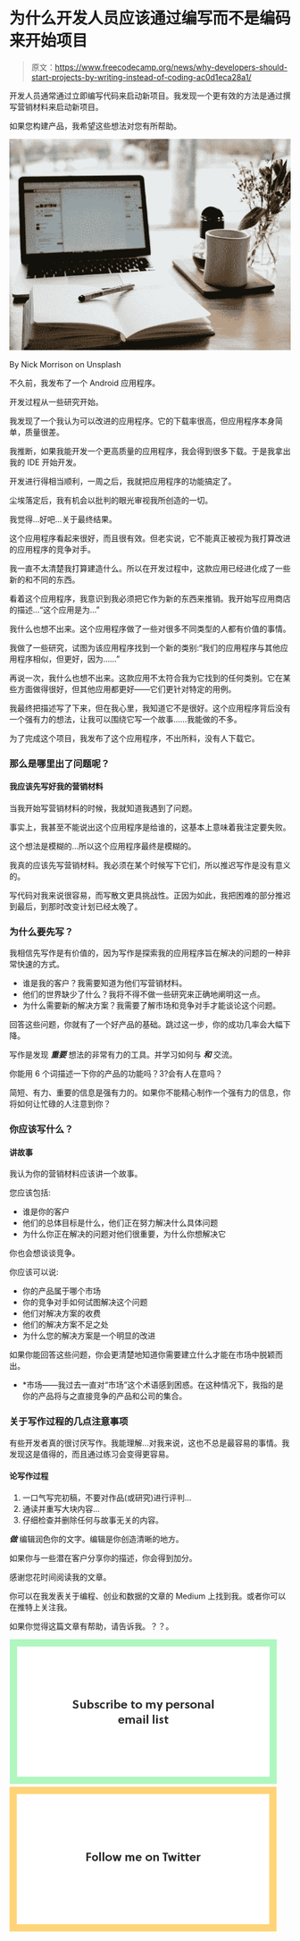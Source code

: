 # 为什么开发人员应该通过编写而不是编码来开始项目

> 原文：<https://www.freecodecamp.org/news/why-developers-should-start-projects-by-writing-instead-of-coding-ac0d1eca28a1/>

开发人员通常通过立即编写代码来启动新项目。我发现一个更有效的方法是通过撰写营销材料来启动新项目。

如果您构建产品，我希望这些想法对您有所帮助。

![vWB7gUzJKpgPTz61QxQxF5WRFx8YV1eepgLB](img/8f86d981fed3a12d55aa60039c29abef.png)

By Nick Morrison on Unsplash

不久前，我发布了一个 Android 应用程序。

开发过程从一些研究开始。

我发现了一个我认为可以改进的应用程序。它的下载率很高，但应用程序本身简单，质量很差。

我推断，如果我能开发一个更高质量的应用程序，我会得到很多下载。于是我拿出我的 IDE 开始开发。

开发进行得相当顺利，一周之后，我就把应用程序的功能搞定了。

尘埃落定后，我有机会以批判的眼光审视我所创造的一切。

我觉得…好吧…关于最终结果。

这个应用程序看起来很好，而且很有效。但老实说，它不能真正被视为我打算改进的应用程序的竞争对手。

我一直不太清楚我打算建造什么。所以在开发过程中，这款应用已经进化成了一些新的和不同的东西。

看着这个应用程序，我意识到我必须把它作为新的东西来推销。我开始写应用商店的描述…“这个应用是为…”

我什么也想不出来。这个应用程序做了一些对很多不同类型的人都有价值的事情。

我做了一些研究，试图为该应用程序找到一个新的类别:“我们的应用程序与其他应用程序相似，但更好，因为……”

再说一次，我什么也想不出来。这款应用不太符合我为它找到的任何类别。它在某些方面做得很好，但其他应用都更好——它们更针对特定的用例。

我最终把描述写了下来，但在我心里，我知道它不是很好。这个应用程序背后没有一个强有力的想法，让我可以围绕它写一个故事……我能做的不多。

为了完成这个项目，我发布了这个应用程序，不出所料，没有人下载它。

### 那么是哪里出了问题呢？

#### 我应该先写好我的营销材料

当我开始写营销材料的时候，我就知道我遇到了问题。

事实上，我甚至不能说出这个应用程序是给谁的，这基本上意味着我注定要失败。

这个想法是模糊的…所以这个应用程序最终是模糊的。

我真的应该先写营销材料。我必须在某个时候写下它们，所以推迟写作是没有意义的。

写代码对我来说很容易，而写散文更具挑战性。正因为如此，我把困难的部分推迟到最后，到那时改变计划已经太晚了。

### 为什么要先写？

我相信先写作是有价值的，因为写作是探索我的应用程序旨在解决的问题的一种非常快速的方式。

*   谁是我的客户？我需要知道为他们写营销材料。
*   他们的世界缺少了什么？我将不得不做一些研究来正确地阐明这一点。
*   为什么需要新的解决方案？我需要了解市场和竞争对手才能谈论这个问题。

回答这些问题，你就有了一个好产品的基础。跳过这一步，你的成功几率会大幅下降。

写作是发现 ***重要*** 想法的非常有力的工具。并学习如何与 ***和*** 交流。

你能用 6 个词描述一下你的产品的功能吗？3?会有人在意吗？

简短、有力、重要的信息是强有力的。如果你不能精心制作一个强有力的信息，你将如何让忙碌的人注意到你？

### 你应该写什么？

#### 讲故事

我认为你的营销材料应该讲一个故事。

您应该包括:

*   谁是你的客户
*   他们的总体目标是什么，他们正在努力解决什么具体问题
*   为什么你正在解决的问题对他们很重要，为什么你想解决它

你也会想谈谈竞争。

你应该可以说:

*   你的产品属于哪个市场
*   你的竞争对手如何试图解决这个问题
*   他们对解决方案的收费
*   他们的解决方案不足之处
*   为什么您的解决方案是一个明显的改进

如果你能回答这些问题，你会更清楚地知道你需要建立什么才能在市场中脱颖而出。

* *市场——我过去一直对“市场”这个术语感到困惑。在这种情况下，我指的是你的产品将与之直接竞争的产品和公司的集合。

### 关于写作过程的几点注意事项

有些开发者真的很讨厌写作。我能理解…对我来说，这也不总是最容易的事情。我发现这是值得的，而且通过练习会变得更容易。

#### 论写作过程

1.  一口气写完初稿，不要对作品(或研究)进行评判…
2.  通读并重写大块内容…
3.  仔细检查并删除任何与故事无关的内容。

***做*** 编辑润色你的文字。编辑是你创造清晰的地方。

如果你与一些潜在客户分享你的描述，你会得到加分。

感谢您花时间阅读我的文章。

你可以在我发表关于编程、创业和数据的文章的 Medium 上找到我。或者你可以在推特上关注我。

如果你觉得这篇文章有帮助，请告诉我。？？。

![ccJVevIdxJWp9kDsKqoZj2h5wm-hSoLSKal9](img/fee7d5572c19412f5cd8f8d423552748.png)![5aMK06SiBvE0mOcmArtgyHaUBKx0nSPkzhCp](img/936aea26c242a3f35a26132967992a0f.png)